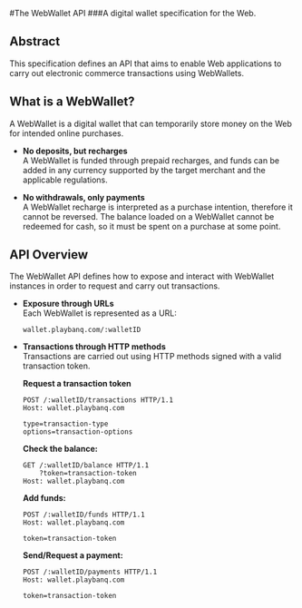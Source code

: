 #The WebWallet API
###A digital wallet specification for the Web.

## Abstract
This specification defines an API that aims to enable Web applications to carry out electronic commerce transactions using WebWallets.

## What is a WebWallet?
A WebWallet is a digital wallet that can temporarily store money on the Web for intended online purchases.

+ **No deposits, but recharges**  
A WebWallet is funded through prepaid recharges, and funds can be added in any currency supported by the target merchant and the applicable regulations.

+ **No withdrawals, only payments**  
A WebWallet recharge is interpreted as a purchase intention, therefore it cannot be reversed. The balance loaded on a WebWallet cannot be redeemed for cash, so it must be spent on a purchase at some point.


## API Overview
The WebWallet API defines how to expose and interact with WebWallet instances in order to request and carry out transactions.

* **Exposure through URLs**  
Each WebWallet is represented as a URL:  

    ```
    wallet.playbanq.com/:walletID
    ```

* **Transactions through HTTP methods**  
Transactions are carried out using HTTP methods signed with a valid transaction token.

    **Request a transaction token**
    ```
    POST /:walletID/transactions HTTP/1.1
    Host: wallet.playbanq.com
    
    type=transaction-type
    options=transaction-options
    ```

    **Check the balance:**
    ```
    GET /:walletID/balance HTTP/1.1
        ?token=transaction-token
    Host: wallet.playbanq.com
    ```

    **Add funds:**
    ```
    POST /:walletID/funds HTTP/1.1
    Host: wallet.playbanq.com
    
    token=transaction-token
    ```
    
    **Send/Request a payment:**
    ```
    POST /:walletID/payments HTTP/1.1
    Host: wallet.playbanq.com
    
    token=transaction-token
    ```

